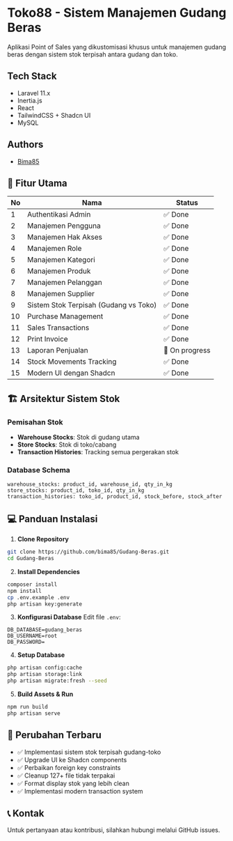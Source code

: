 # Toko88 - Sistem Manajemen Gudang Beras

Aplikasi Point of Sales yang dikustomisasi khusus untuk manajemen gudang beras dengan sistem stok terpisah antara gudang dan toko.

## Tech Stack

-   Laravel 11.x
-   Inertia.js
-   React
-   TailwindCSS + Shadcn UI
-   MySQL

## Authors

-   [Bima85](https://github.com/bima85)

## 📌 Fitur Utama

| No  | Nama                                  | Status         |
| --- | ------------------------------------- | -------------- |
| 1   | Authentikasi Admin                    | ✅ Done        |
| 2   | Manajemen Pengguna                    | ✅ Done        |
| 3   | Manajemen Hak Akses                   | ✅ Done        |
| 4   | Manajemen Role                        | ✅ Done        |
| 5   | Manajemen Kategori                    | ✅ Done        |
| 6   | Manajemen Produk                      | ✅ Done        |
| 7   | Manajemen Pelanggan                   | ✅ Done        |
| 8   | Manajemen Supplier                    | ✅ Done        |
| 9   | Sistem Stok Terpisah (Gudang vs Toko) | ✅ Done        |
| 10  | Purchase Management                   | ✅ Done        |
| 11  | Sales Transactions                    | ✅ Done        |
| 12  | Print Invoice                         | ✅ Done        |
| 13  | Laporan Penjualan                     | 🔄 On progress |
| 14  | Stock Movements Tracking              | ✅ Done        |
| 15  | Modern UI dengan Shadcn               | ✅ Done        |

## 🏗️ Arsitektur Sistem Stok

### Pemisahan Stok

-   **Warehouse Stocks**: Stok di gudang utama
-   **Store Stocks**: Stok di toko/cabang
-   **Transaction Histories**: Tracking semua pergerakan stok

### Database Schema

```
warehouse_stocks: product_id, warehouse_id, qty_in_kg
store_stocks: product_id, toko_id, qty_in_kg
transaction_histories: toko_id, product_id, stock_before, stock_after
```

## 💻 Panduan Instalasi

1. **Clone Repository**

```bash
git clone https://github.com/bima85/Gudang-Beras.git
cd Gudang-Beras
```

2. **Install Dependencies**

```bash
composer install
npm install
cp .env.example .env
php artisan key:generate
```

3. **Konfigurasi Database**
   Edit file `.env`:

```
DB_DATABASE=gudang_beras
DB_USERNAME=root
DB_PASSWORD=
```

4. **Setup Database**

```bash
php artisan config:cache
php artisan storage:link
php artisan migrate:fresh --seed
```

5. **Build Assets & Run**

```bash
npm run build
php artisan serve
```

## 🚀 Perubahan Terbaru

-   ✅ Implementasi sistem stok terpisah gudang-toko
-   ✅ Upgrade UI ke Shadcn components
-   ✅ Perbaikan foreign key constraints
-   ✅ Cleanup 127+ file tidak terpakai
-   ✅ Format display stok yang lebih clean
-   ✅ Implementasi modern transaction system

## 📞 Kontak

Untuk pertanyaan atau kontribusi, silahkan hubungi melalui GitHub issues.
